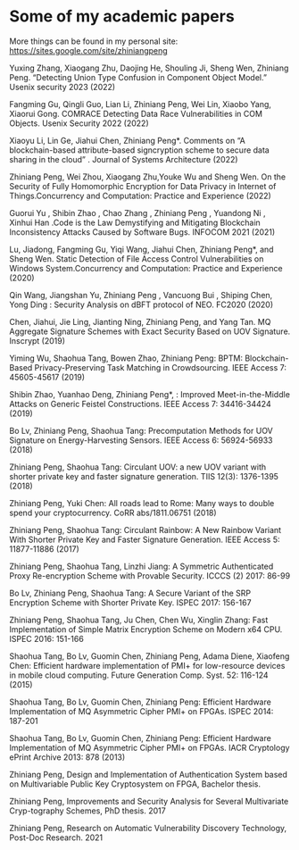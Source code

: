 # Some of my academic papers

More things can be found in my personal site: https://sites.google.com/site/zhiniangpeng

Yuxing Zhang, Xiaogang Zhu, Daojing He, Shouling Ji, Sheng Wen, Zhiniang Peng. “Detecting Union Type Confusion in Component Object Model.” Usenix security 2023 (2022) 

Fangming Gu, Qingli Guo,  Lian Li, Zhiniang Peng, Wei Lin,  Xiaobo Yang, Xiaorui Gong. COMRACE Detecting Data Race Vulnerabilities in COM Objects. Usenix Security 2022 (2022)

Xiaoyu Li, Lin Ge,  Jiahui Chen, Zhiniang Peng*. Comments on “A blockchain-based attribute-based signcryption scheme to secure data sharing in the cloud”  . Journal of Systems Architecture (2022)

Zhiniang Peng,  Wei Zhou, Xiaogang Zhu,Youke Wu and Sheng Wen. On the Security of Fully Homomorphic Encryption for Data Privacy in Internet of Things.Concurrency and Computation: Practice and Experience (2022)

Guorui Yu , Shibin Zhao , Chao Zhang , Zhiniang Peng , Yuandong Ni , Xinhui Han .Code is the Law Demystifying and Mitigating Blockchain Inconsistency Attacks Caused by Software Bugs. INFOCOM 2021 (2021)

Lu, Jiadong, Fangming Gu, Yiqi Wang, Jiahui Chen, Zhiniang Peng*, and Sheng Wen. Static Detection of File Access Control Vulnerabilities on Windows System.Concurrency and Computation: Practice and Experience (2020)

Qin Wang, Jiangshan Yu, Zhiniang Peng , Vancuong Bui , Shiping Chen, Yong Ding : Security Analysis on dBFT protocol of NEO.  FC2020 (2020)

Chen, Jiahui, Jie Ling, Jianting Ning, Zhiniang Peng, and Yang Tan. MQ Aggregate Signature Schemes with Exact Security Based on UOV Signature. Inscrypt (2019)

Yiming Wu, Shaohua Tang, Bowen Zhao, Zhiniang Peng: BPTM: Blockchain-Based Privacy-Preserving Task Matching in Crowdsourcing. IEEE Access 7: 45605-45617 (2019)

Shibin Zhao, Yuanhao Deng, Zhiniang Peng*, : Improved Meet-in-the-Middle Attacks on Generic Feistel Constructions. IEEE Access 7: 34416-34424 (2019)   

Bo Lv, Zhiniang Peng, Shaohua Tang: Precomputation Methods for UOV Signature on Energy-Harvesting Sensors. IEEE Access 6: 56924-56933 (2018)

Zhiniang Peng, Shaohua Tang: Circulant UOV: a new UOV variant with shorter private key and faster signature generation. TIIS 12(3): 1376-1395 (2018)

Zhiniang Peng, Yuki Chen: All roads lead to Rome: Many ways to double spend your cryptocurrency. CoRR abs/1811.06751 (2018)

Zhiniang Peng, Shaohua Tang: Circulant Rainbow: A New Rainbow Variant With Shorter Private Key and Faster Signature Generation. IEEE Access 5: 11877-11886 (2017)

Zhiniang Peng, Shaohua Tang, Linzhi Jiang: A Symmetric Authenticated Proxy Re-encryption Scheme with Provable Security. ICCCS (2) 2017: 86-99

Bo Lv, Zhiniang Peng, Shaohua Tang: A Secure Variant of the SRP Encryption Scheme with Shorter Private Key. ISPEC 2017: 156-167

Zhiniang Peng, Shaohua Tang, Ju Chen, Chen Wu, Xinglin Zhang: Fast Implementation of Simple Matrix Encryption Scheme on Modern x64 CPU. ISPEC 2016: 151-166

Shaohua Tang, Bo Lv, Guomin Chen, Zhiniang Peng, Adama Diene, Xiaofeng Chen: Efficient hardware implementation of PMI+ for low-resource devices in mobile cloud computing. Future Generation Comp. Syst. 52: 116-124 (2015)

Shaohua Tang, Bo Lv, Guomin Chen, Zhiniang Peng: Efficient Hardware Implementation of MQ Asymmetric Cipher PMI+ on FPGAs. ISPEC 2014: 187-201

Shaohua Tang, Bo Lv, Guomin Chen, Zhiniang Peng: Efficient Hardware Implementation of MQ Asymmetric Cipher PMI+ on FPGAs. IACR Cryptology ePrint Archive 2013: 878 (2013)

Zhiniang Peng, Design and Implementation of Authentication System based on Multivariable Public Key Cryptosystem on FPGA, Bachelor thesis.

Zhiniang Peng, Improvements and Security Analysis for Several Multivariate Cryp-tography Schemes, PhD thesis.  2017

Zhiniang Peng, Research on Automatic Vulnerability Discovery Technology, Post-Doc Research. 2021

